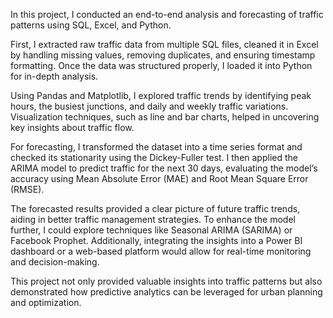 In this project, I conducted an end-to-end analysis and forecasting of traffic patterns using SQL, Excel, and Python.

First, I extracted raw traffic data from multiple SQL files, cleaned it in Excel by handling missing values, removing duplicates, and ensuring timestamp formatting. Once the data was structured properly, I loaded it into Python for in-depth analysis.

Using Pandas and Matplotlib, I explored traffic trends by identifying peak hours, the busiest junctions, and daily and weekly traffic variations. Visualization techniques, such as line and bar charts, helped in uncovering key insights about traffic flow.

For forecasting, I transformed the dataset into a time series format and checked its stationarity using the Dickey-Fuller test. I then applied the ARIMA model to predict traffic for the next 30 days, evaluating the model’s accuracy using Mean Absolute Error (MAE) and Root Mean Square Error (RMSE).

The forecasted results provided a clear picture of future traffic trends, aiding in better traffic management strategies. To enhance the model further, I could explore techniques like Seasonal ARIMA (SARIMA) or Facebook Prophet. Additionally, integrating the insights into a Power BI dashboard or a web-based platform would allow for real-time monitoring and decision-making.

This project not only provided valuable insights into traffic patterns but also demonstrated how predictive analytics can be leveraged for urban planning and optimization. 
